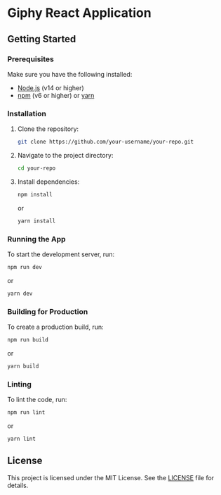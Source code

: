# Giphy React Application

## Getting Started

### Prerequisites

Make sure you have the following installed:

- [Node.js](https://nodejs.org/) (v14 or higher)
- [npm](https://www.npmjs.com/) (v6 or higher) or [yarn](https://yarnpkg.com/)

### Installation

1. Clone the repository:
    ```sh
    git clone https://github.com/your-username/your-repo.git
    ```
2. Navigate to the project directory:
    ```sh
    cd your-repo
    ```
3. Install dependencies:
    ```sh
    npm install
    ```
    or
    ```sh
    yarn install
    ```

### Running the App

To start the development server, run:
```sh
npm run dev
```
or
```sh
yarn dev
```

### Building for Production

To create a production build, run:
```sh
npm run build
```
or
```sh
yarn build
```

### Linting

To lint the code, run:
```sh
npm run lint
```
or
```sh
yarn lint
```

## License

This project is licensed under the MIT License. See the [LICENSE](LICENSE) file for details.